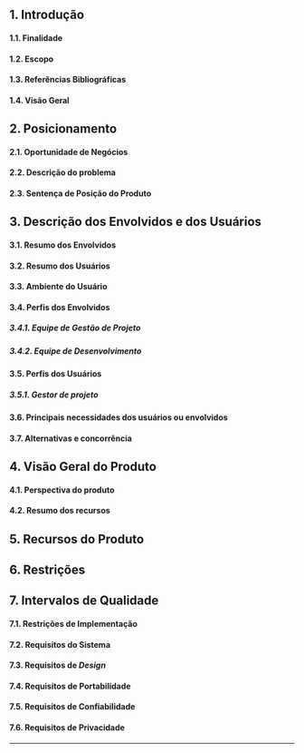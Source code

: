 ## 1. Introdução
#### 1.1. Finalidade

#### 1.2. Escopo

#### 1.3. Referências Bibliográficas

#### 1.4. Visão Geral

## 2. Posicionamento
#### 2.1. Oportunidade de Negócios

#### 2.2. Descrição do problema

#### 2.3. Sentença de Posição do Produto

## 3. Descrição dos Envolvidos e dos Usuários
#### 3.1. Resumo dos Envolvidos

#### 3.2. Resumo dos Usuários

#### 3.3. Ambiente do Usuário

#### 3.4. Perfis dos Envolvidos
##### 3.4.1. Equipe de Gestão de Projeto

##### 3.4.2. Equipe de Desenvolvimento

#### 3.5. Perfis dos Usuários
##### 3.5.1. Gestor de projeto


#### 3.6. Principais necessidades dos usuários ou envolvidos
#### 3.7. Alternativas e concorrência

## 4. Visão Geral do Produto
#### 4.1. Perspectiva do produto

#### 4.2. Resumo dos recursos

## 5. Recursos do Produto

## 6. Restrições
	
## 7. Intervalos de Qualidade
#### 7.1. Restrições de Implementação


#### 7.2. Requisitos do Sistema

#### 7.3. Requisitos de _Design_

#### 7.4. Requisitos de Portabilidade

#### 7.5. Requisitos de Confiabilidade

#### 7.6. Requisitos de Privacidade







***
